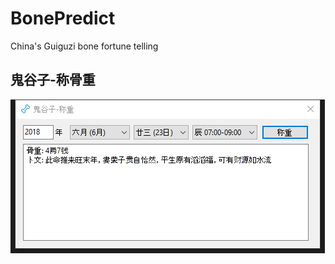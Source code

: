 # BonePredict

China's Guiguzi bone fortune telling





## 鬼谷子-称骨重

![](./Ming.BonePredict/Snapshoot/2025-01-15-11-36-33-1736912185902.png)

